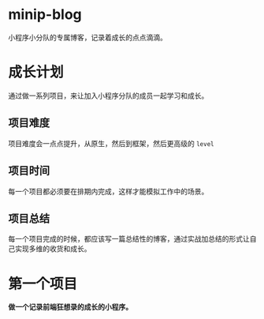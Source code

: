 # minip-blog

小程序小分队的专属博客，记录着成长的点点滴滴。

# 成长计划

通过做一系列项目，来让加入小程序分队的成员一起学习和成长。

## 项目难度

项目难度会一点点提升，从原生，然后到框架，然后更高级的 `level`

## 项目时间

每一个项目都必须要在排期内完成，这样才能模拟工作中的场景。

## 项目总结

每一个项目完成的时候，都应该写一篇总结性的博客，通过实战加总结的形式让自己实现多维的收货和成长。

# 第一个项目

**做一个记录前端狂想录的成长的小程序。**






